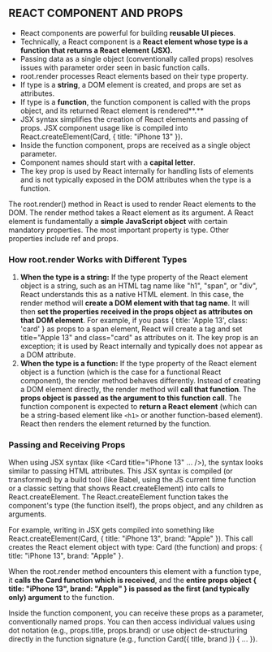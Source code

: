 ## REACT COMPONENT AND PROPS

- React components are powerful for building **reusable UI pieces**.
- Technically, a React component is a **React element whose type is a function that returns a React element (JSX).**
- Passing data as a single object (conventionally called props) resolves issues with parameter order seen in basic function calls.
- root.render processes React elements based on their type property.
- If type is a **string**, a DOM element is created, and props are set as attributes.
- If type is a **function**, the function component is called with the props object, and its returned React element is rendered**.**
- JSX syntax simplifies the creation of React elements and passing of props. JSX component usage like <Card title="iPhone 13" /> is compiled into React.createElement(Card, { title: "iPhone 13" }).
- Inside the function component, props are received as a single object parameter.
- Component names should start with a **capital letter**.
- The key prop is used by React internally for handling lists of elements and is not typically exposed in the DOM attributes when the type is a function.

The root.render() method in React is used to render React elements to the DOM. The render method takes a React element as its argument. A React element is fundamentally a **simple JavaScript object** with certain mandatory properties. The most important property is type. Other properties include ref and props.

### How root.render Works with Different Types

1. **When the type is a string:** If the type property of the React element object is a string, such as an HTML tag name like "h1", "span", or "div", React understands this as a native HTML element. In this case, the render method will **create a DOM element with that tag name**. It will then **set the properties received in the props object as attributes on that DOM element**. For example, if you pass { title: 'Apple 13', class: 'card' } as props to a span element, React will create a <span> tag and set title="Apple 13" and class="card" as attributes on it. The key prop is an exception; it is used by React internally and typically does not appear as a DOM attribute.
2. **When the type is a function:** If the type property of the React element object is a function (which is the case for a functional React component), the render method behaves differently. Instead of creating a DOM element directly, the render method will **call that function**. The **props object is passed as the argument to this function call**. The function component is expected to **return a React element** (which can be a string-based element like ```<h1>``` or another function-based element). React then renders the element returned by the function.

### **Passing and Receiving Props**

When using JSX syntax (like <Card title="iPhone 13" ... />), the syntax looks similar to passing HTML attributes. This JSX syntax is compiled (or transformed) by a build tool (like Babel, using the JS current time function or a classic setting that shows React.createElement) into calls to React.createElement. The React.createElement function takes the component's type (the function itself), the props object, and any children as arguments.

For example, writing <Card title="iPhone 13" brand="Apple" /> in JSX gets compiled into something like React.createElement(Card, { title: "iPhone 13", brand: "Apple" }). This call creates the React element object with type: Card (the function) and props: { title: "iPhone 13", brand: "Apple" }.

When the root.render method encounters this element with a function type, it **calls the Card function which is received**, and the **entire props object { title: "iPhone 13", brand: "Apple" } is passed as the first (and typically only) argument** to the function.

Inside the function component, you can receive these props as a parameter, conventionally named props. You can then access individual values using dot notation (e.g., props.title, props.brand) or use object de-structuring directly in the function signature (e.g., function Card({ title, brand }) { ... }).